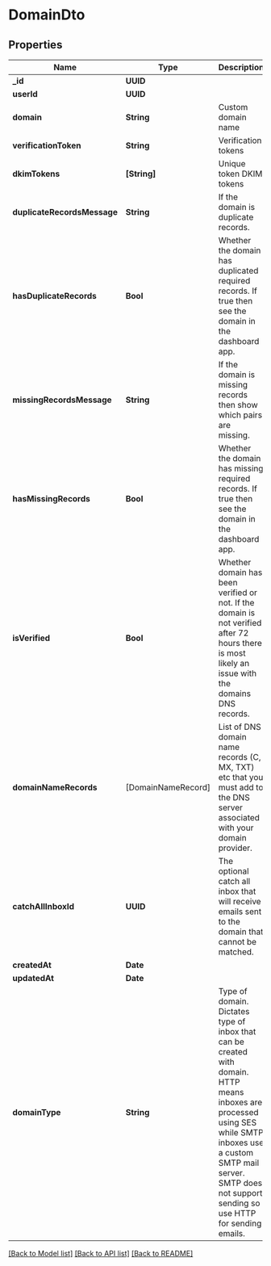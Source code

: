 # DomainDto

## Properties
Name | Type | Description | Notes
------------ | ------------- | ------------- | -------------
**_id** | **UUID** |  | 
**userId** | **UUID** |  | 
**domain** | **String** | Custom domain name | 
**verificationToken** | **String** | Verification tokens | 
**dkimTokens** | **[String]** | Unique token DKIM tokens | 
**duplicateRecordsMessage** | **String** | If the domain is duplicate records. | [optional] 
**hasDuplicateRecords** | **Bool** | Whether the domain has duplicated required records. If true then see the domain in the dashboard app. | 
**missingRecordsMessage** | **String** | If the domain is missing records then show which pairs are missing. | [optional] 
**hasMissingRecords** | **Bool** | Whether the domain has missing required records. If true then see the domain in the dashboard app. | 
**isVerified** | **Bool** | Whether domain has been verified or not. If the domain is not verified after 72 hours there is most likely an issue with the domains DNS records. | 
**domainNameRecords** | [DomainNameRecord] | List of DNS domain name records (C, MX, TXT) etc that you must add to the DNS server associated with your domain provider. | 
**catchAllInboxId** | **UUID** | The optional catch all inbox that will receive emails sent to the domain that cannot be matched. | [optional] 
**createdAt** | **Date** |  | 
**updatedAt** | **Date** |  | 
**domainType** | **String** | Type of domain. Dictates type of inbox that can be created with domain. HTTP means inboxes are processed using SES while SMTP inboxes use a custom SMTP mail server. SMTP does not support sending so use HTTP for sending emails. | 

[[Back to Model list]](../README#documentation-for-models) [[Back to API list]](../README#documentation-for-api-endpoints) [[Back to README]](../README)


